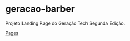 # geracao-barber

Projeto Landing Page do Geração Tech Segunda Edição.

[Pages](https://darlison-calm.github.io/geracao-barber/)
